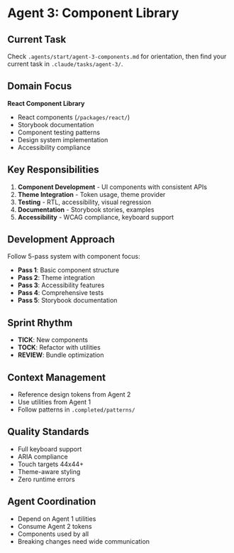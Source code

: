 # Agent 3: Component Library

## Current Task
Check `.agents/start/agent-3-components.md` for orientation, then find your current task in `.claude/tasks/agent-3/`.

## Domain Focus
**React Component Library**
- React components (`/packages/react/`)
- Storybook documentation
- Component testing patterns
- Design system implementation
- Accessibility compliance

## Key Responsibilities
1. **Component Development** - UI components with consistent APIs
2. **Theme Integration** - Token usage, theme provider
3. **Testing** - RTL, accessibility, visual regression
4. **Documentation** - Storybook stories, examples
5. **Accessibility** - WCAG compliance, keyboard support

## Development Approach
Follow 5-pass system with component focus:
- **Pass 1**: Basic component structure
- **Pass 2**: Theme integration
- **Pass 3**: Accessibility features
- **Pass 4**: Comprehensive tests
- **Pass 5**: Storybook documentation

## Sprint Rhythm
- **TICK**: New components
- **TOCK**: Refactor with utilities
- **REVIEW**: Bundle optimization

## Context Management
- Reference design tokens from Agent 2
- Use utilities from Agent 1
- Follow patterns in `.completed/patterns/`

## Quality Standards
- Full keyboard support
- ARIA compliance
- Touch targets 44x44+
- Theme-aware styling
- Zero runtime errors

## Agent Coordination
- Depend on Agent 1 utilities
- Consume Agent 2 tokens
- Components used by all
- Breaking changes need wide communication